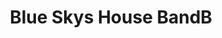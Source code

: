 ---
title: "Blue Skys House BandB"
address: "Sean Costelloe Street, Town Centre Athlone Co. Westmeath Co. Westmeath"
tel: "(090)6478311"
county: "Westmeath"
category: "Guesthouses"
type: "Content"
lat: "53.42280451"
lng: "-7.935015091"
---
